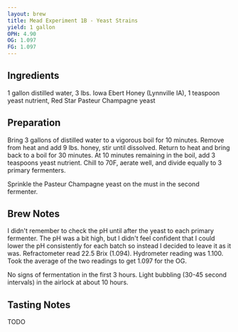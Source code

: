 ```yaml
---
layout: brew
title: Mead Experiment 1B - Yeast Strains
yield: 1 gallon
OPH: 4.90
OG: 1.097
FG: 1.097
---
```


## Ingredients
1 gallon distilled water, 3 lbs. Iowa Ebert Honey (Lynnville IA), 1 teaspoon yeast nutrient, Red Star Pasteur Champagne yeast

## Preparation
Bring 3 gallons of distilled water to a vigorous boil for 10 minutes.  Remove from heat and add 9 lbs. honey, stir until dissolved.  Return to heat and bring back to a boil for 30 minutes.  At 10 minutes remaining in the boil, add 3 teaspoons yeast nutrient.  Chill to 70F, aerate well, and divide equally to 3 primary fermenters.  

Sprinkle the Pasteur Champagne yeast on the must in the second fermenter.

## Brew Notes
I didn't remember to check the pH until after the yeast to each primary fermenter.  The pH was a bit high, but I didn't feel confident that I could lower the pH consistently for each batch so instead I decided to leave it as it was. Refractometer read 22.5 Brix (1.094). Hydrometer reading was 1.100.  Took the average of the two readings to get 1.097 for the OG.

No signs of fermentation in the first 3 hours.  Light bubbling (30-45 second intervals) in the airlock at about 10 hours.

## Tasting Notes
TODO
